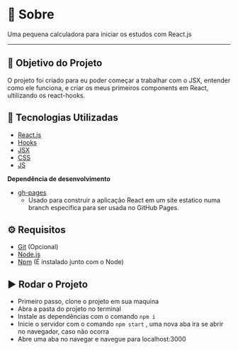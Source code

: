 # :page_with_curl: Sobre

Uma pequena calculadora para iniciar os estudos com React.js

---

## :dart: Objetivo do Projeto

O projeto foi criado para eu poder começar a trabalhar com o JSX, entender como ele funciona, e criar os meus primeiros components em React, ultilizando os react-hooks.

## :rocket: Tecnologias Utilizadas

* [React.js](https://pt-br.reactjs.org/)
* [Hooks](https://pt-br.reactjs.org/docs/hooks-intro.html)
* [JSX](https://pt-br.reactjs.org/docs/introducing-jsx.html)
* [CSS](https://developer.mozilla.org/pt-BR/docs/Web/CSS)
* [JS](https://developer.mozilla.org/pt-BR/docs/Web/JavaScript)

**Dependência de desenvolvimento**

* [gh-pages](https://www.npmjs.com/package/gh-pages)
    - Usado para construir a aplicação React em um site estatico numa branch especifica para ser usada no GitHub Pages.

## :gear: Requisitos

* [Git](https://git-scm.com/) (Opcional)
* [Node.js](https://nodejs.org/en/)
* [Npm](https://www.npmjs.com/) (É instalado junto com o Node)

## :arrow_forward: Rodar o Projeto

* Primeiro passo, clone o projeto em sua maquina
* Abra a pasta do projeto no terminal
* Instale as dependências com o comando `npm i` 
* Inicie o servidor com o comando `npm start` , uma nova aba ira se abrir no navegador, caso não ocorra
* Abre uma aba no navegar e navegue para localhost:3000
